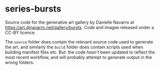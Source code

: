 # series-bursts

Source code for the generative art gallery by Danielle Navarro at <https://art.djnavarro.net/gallery/bursts>. Code and images released under a CC-BY licence.

The `source` folder does contain the relevant source code used to generate the art, and similarly the `build` folder does contain scripts used when building manifest files etc. But: the code *hasn't* been updated to reflect the most recent workflow, and will probably attempt to generate output in the wrong folders.
